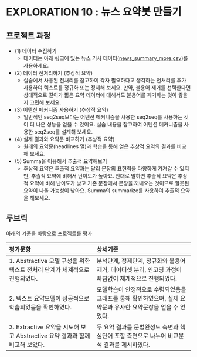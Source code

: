 # EXPLORATION 10 : 뉴스 요약봇 만들기

## 프로젝트 과정

- (1) 데이터 수집하기
  - 데이터는 아래 링크에 있는 뉴스 기사 데이터([news_summary_more.csv](https://github.com/sunnysai12345/News_Summary))를 사용하세요.
- (2) 데이터 전처리하기 (추상적 요약)
  - 실습에서 사용된 전처리를 참고하여 각자 필요하다고 생각하는 전처리를 추가 사용하여 텍스트를 정규화 또는 정제해 보세요. 만약, 불용어 제거를 선택한다면 상대적으로 길이가 짧은 요약 데이터에 대해서도 불용어를 제거하는 것이 좋을지 고민해 보세요.
- (3) 어텐션 메커니즘 사용하기 (추상적 요약)
  - 일반적인 seq2seq보다는 어텐션 메커니즘을 사용한 seq2seq를 사용하는 것이 더 나은 성능을 얻을 수 있어요. 실습 내용을 참고하여 어텐션 메커니즘을 사용한 seq2seq를 설계해 보세요.
- (4) 실제 결과와 요약문 비교하기 (추상적 요약)
  - 원래의 요약문(headlines 열)과 학습을 통해 얻은 추상적 요약의 결과를 비교해 보세요.
- (5) Summa을 이용해서 추출적 요약해보기
  - 추상적 요약은 추출적 요약과는 달리 문장의 표현력을 다양하게 가져갈 수 있지만, 추출적 요약에 비해서 난이도가 높아요. 반대로 말하면 추출적 요약은 추상적 요약에 비해 난이도가 낮고 기존 문장에서 문장을 꺼내오는 것이므로 잘못된 요약이 나올 가능성이 낮아요. Summa의 summarize를 사용하여 추출적 요약을 해보세요.

## 루브릭
아래의 기준을 바탕으로 프로젝트를 평가

| 평가문항                                                     | 상세기준                                                     |
| :----------------------------------------------------------- | :----------------------------------------------------------- |
| 1. Abstractive 모델 구성을 위한 텍스트 전처리 단계가 체계적으로 진행되었다. | 분석단계, 정제단계, 정규화와 불용어 제거, 데이터셋 분리, 인코딩 과정이 빠짐없이 체계적으로 진행되었다. |
| 2. 텍스트 요약모델이 성공적으로 학습되었음을 확인하였다. | 모델학습이 안정적으로 수렴되었음을 그래프를 통해 확인하였으며, 실제 요약문과 유사한 요약문장을 얻을 수 있었다. |
| 3. Extractive 요약을 시도해 보고 Abstractive 요약 결과과 함께 비교해 보았다. | 두 요약 결과를 문법완성도 측면과 핵심단어 포함 측면으로 나누어 비교분석 결과를 제시하였다. |